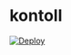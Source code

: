 # kontoll

[![Deploy](https://www.herokucdn.com/deploy/button.svg)](https://heroku.com/deploy?template=https://github.com/wranbot/kontoll.git/)
